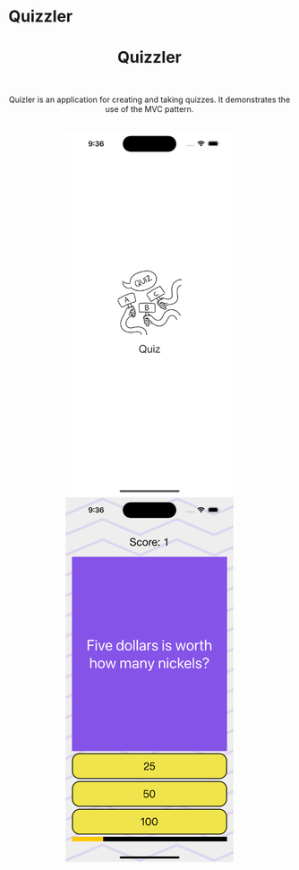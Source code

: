# Quizzler
<div align="center">
  <h1><b>Quizzler</b></h1>
</div>
<br>
<p align="center">Quizler is an application for creating and taking quizzes. It demonstrates the use of the MVC pattern.</p>
<br>
<div align="center">
    <img src="https://github.com/nasoviva/Quizzler/blob/main/LaunchScreen.png" alt="Описание изображения" width="300"/>
  <br>
    <img src="https://github.com/nasoviva/Quizzler/blob/main/Main.png" alt="Описание изображения" width="300"/>
</div>
